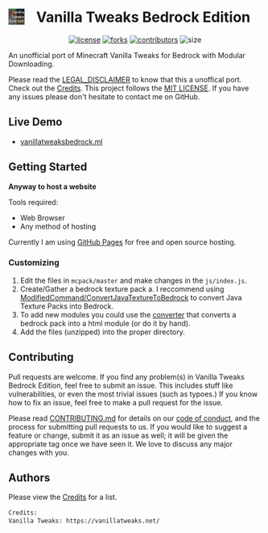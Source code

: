 <div align="center" style="display: block; margin-left: auto; margin-right: auto;">  
  
  <img align="left" src="img/logo-2048.png" alt="logo" height="32" width="32">
  <h1>Vanilla Tweaks Bedrock Edition</h1>

  [![license](https://img.shields.io/github/license/pisaucer/VanillaTweaksBedrock?color=blue)](LICENSE)
  [![forks](https://img.shields.io/github/forks/pisaucer/VanillaTweaksBedrock.svg)](https://github.com/pisaucer/VanillaTweaksBedrock/network/members)
  [![contributors](https://img.shields.io/github/contributors/pisaucer/VanillaTweaksBedrock?color=green)](https://github.com/pisaucer/VanillaTweaksBedrock/graphs/contributors)
  ![size](https://img.shields.io/github/repo-size/pisaucer/VanillaTweaksBedrock?color=green)

</div>

An unofficial port of Minecraft Vanilla Tweaks for Bedrock with Modular Downloading.

Please read the [LEGAL_DISCLAIMER](LEGAL_DISCLAIMER) to know that this a unoffical port. Check out the [Credits](credits). This project follows the [MIT LICENSE](LICENSE). If you have any issues please don't hesitate to contact me on GitHub.

## Live Demo
* [vanillatweaksbedrock.ml](https://vanillatweaksbedrock.ml/)

## Getting Started

**Anyway to host a website**

Tools required:
- Web Browser
- Any method of hosting

Currently I am using [GitHub Pages](https://pages.github.com/) for free and open source hosting.

### Customizing

1. Edit the files in `mcpack/master` and make changes in the `js/index.js`.
2. Create/Gather a bedrock texture pack
    a. I reccommend using [ModifiedCommand/ConvertJavaTextureToBedrock](https://modifiedcommand.github.io/ConvertJavaTextureToBedrock/) to convert Java Texture Packs into Bedrock.
3. To add new modules you could use the [converter](https://vanillatweaksbedrock.ml/convert/) that converts a bedrock pack into a html module (or do it by hand).
4. Add the files (unzipped) into the proper directory.
   

## Contributing

Pull requests are welcome. If you find any problem(s) in Vanilla Tweaks Bedrock Edition, feel free to submit an issue. This includes stuff like vulnerabilities, or even the most trivial issues (such as typoes.) If you know how to fix an issue, feel free to make a pull request for the issue.

Please read [CONTRIBUTING.md](CONTRIBUTING.md) for details on our [code of conduct](CODE_OF_CONDUCT.md), and the process for submitting pull requests to us. If you would like to suggest a feature or change, submit it as an issue as well; it will be given the appropriate tag once we have seen it. We love to discuss any major changes with you.

## Authors

Please view the [Credits](credits) for a list.

```
Credits:
Vanilla Tweaks: https://vanillatweaks.net/
```
